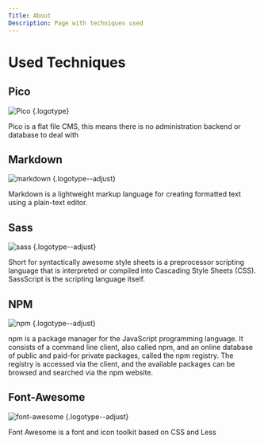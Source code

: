 ```yaml
---
Title: About
Description: Page with techniques used
---
```


# Used Techniques

<div class="tech" markdown="1">

## Pico

![Pico](%assets_url%/img/logo/logo.png) {.logotype}

Pico is a flat file CMS, this means there is no administration backend or database to deal with

## Markdown

![markdown](%assets_url%/img/logo/markdown.png) {.logotype--adjust}

Markdown is a lightweight markup language for creating formatted text using a plain-text editor.

## Sass

![sass](%assets_url%/img/logo/sass.png) {.logotype--adjust}

Short for syntactically awesome style sheets is a preprocessor scripting language that is interpreted or compiled into Cascading Style Sheets (CSS). SassScript is the scripting language itself.

## NPM

![npm](%assets_url%/img/logo/npm.png) {.logotype--adjust}

npm is a package manager for the JavaScript programming language. It consists of a command line client, also called npm, and an online database of public and paid-for private packages, called the npm registry. The registry is accessed via the client, and the available packages can be browsed and searched via the npm website.

## Font-Awesome

![font-awesome](%assets_url%/img/logo/font-awesome.png) {.logotype--adjust}

Font Awesome is a font and icon toolkit based on CSS and Less

</div>
